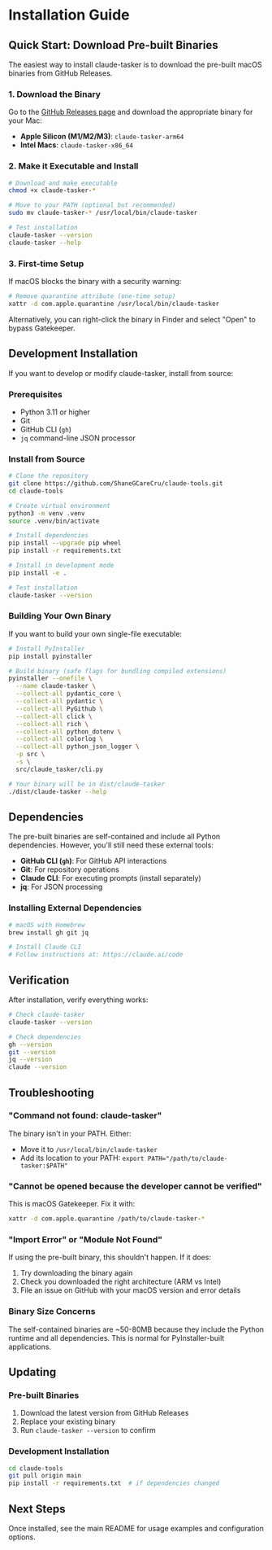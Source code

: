 # Installation Guide

## Quick Start: Download Pre-built Binaries

The easiest way to install claude-tasker is to download the pre-built macOS binaries from GitHub Releases.

### 1. Download the Binary

Go to the [GitHub Releases page](https://github.com/ShaneGCareCru/claude-tools/releases) and download the appropriate binary for your Mac:

- **Apple Silicon (M1/M2/M3)**: `claude-tasker-arm64`
- **Intel Macs**: `claude-tasker-x86_64`

### 2. Make it Executable and Install

```bash
# Download and make executable
chmod +x claude-tasker-*

# Move to your PATH (optional but recommended)
sudo mv claude-tasker-* /usr/local/bin/claude-tasker

# Test installation
claude-tasker --version
claude-tasker --help
```

### 3. First-time Setup

If macOS blocks the binary with a security warning:

```bash
# Remove quarantine attribute (one-time setup)
xattr -d com.apple.quarantine /usr/local/bin/claude-tasker
```

Alternatively, you can right-click the binary in Finder and select "Open" to bypass Gatekeeper.

## Development Installation

If you want to develop or modify claude-tasker, install from source:

### Prerequisites

- Python 3.11 or higher
- Git
- GitHub CLI (`gh`)
- `jq` command-line JSON processor

### Install from Source

```bash
# Clone the repository
git clone https://github.com/ShaneGCareCru/claude-tools.git
cd claude-tools

# Create virtual environment
python3 -m venv .venv
source .venv/bin/activate

# Install dependencies
pip install --upgrade pip wheel
pip install -r requirements.txt

# Install in development mode
pip install -e .

# Test installation
claude-tasker --version
```

### Building Your Own Binary

If you want to build your own single-file executable:

```bash
# Install PyInstaller
pip install pyinstaller

# Build binary (safe flags for bundling compiled extensions)
pyinstaller --onefile \
  --name claude-tasker \
  --collect-all pydantic_core \
  --collect-all pydantic \
  --collect-all PyGithub \
  --collect-all click \
  --collect-all rich \
  --collect-all python_dotenv \
  --collect-all colorlog \
  --collect-all python_json_logger \
  -p src \
  -s \
  src/claude_tasker/cli.py

# Your binary will be in dist/claude-tasker
./dist/claude-tasker --help
```

## Dependencies

The pre-built binaries are self-contained and include all Python dependencies. However, you'll still need these external tools:

- **GitHub CLI (`gh`)**: For GitHub API interactions
- **Git**: For repository operations
- **Claude CLI**: For executing prompts (install separately)
- **jq**: For JSON processing

### Installing External Dependencies

```bash
# macOS with Homebrew
brew install gh git jq

# Install Claude CLI
# Follow instructions at: https://claude.ai/code
```

## Verification

After installation, verify everything works:

```bash
# Check claude-tasker
claude-tasker --version

# Check dependencies
gh --version
git --version
jq --version
claude --version
```

## Troubleshooting

### "Command not found: claude-tasker"

The binary isn't in your PATH. Either:
- Move it to `/usr/local/bin/claude-tasker`
- Add its location to your PATH: `export PATH="/path/to/claude-tasker:$PATH"`

### "Cannot be opened because the developer cannot be verified"

This is macOS Gatekeeper. Fix it with:
```bash
xattr -d com.apple.quarantine /path/to/claude-tasker-*
```

### "Import Error" or "Module Not Found"

If using the pre-built binary, this shouldn't happen. If it does:
1. Try downloading the binary again
2. Check you downloaded the right architecture (ARM vs Intel)
3. File an issue on GitHub with your macOS version and error details

### Binary Size Concerns

The self-contained binaries are ~50-80MB because they include the Python runtime and all dependencies. This is normal for PyInstaller-built applications.

## Updating

### Pre-built Binaries

1. Download the latest version from GitHub Releases
2. Replace your existing binary
3. Run `claude-tasker --version` to confirm

### Development Installation

```bash
cd claude-tools
git pull origin main
pip install -r requirements.txt  # if dependencies changed
```

## Next Steps

Once installed, see the main README for usage examples and configuration options.
